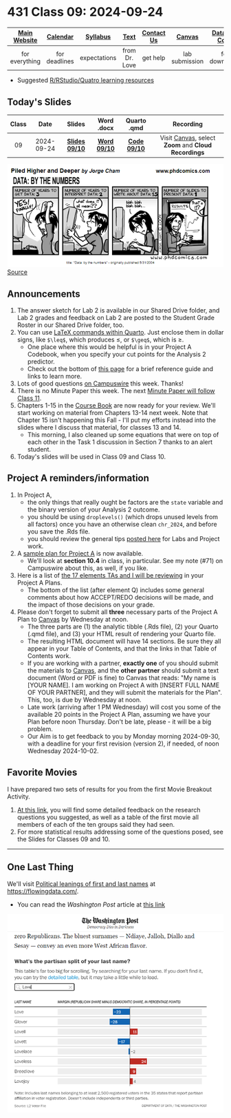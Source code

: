 # 431 Class 09: 2024-09-24

[Main Website](https://thomaselove.github.io/431-2024/) | [Calendar](https://thomaselove.github.io/431-2024/calendar.html) | [Syllabus](https://thomaselove.github.io/431-syllabus-2024/) | [Text](https://thomaselove.github.io/431-book/) | [Contact Us](https://thomaselove.github.io/431-2024/contact.html) | [Canvas](https://canvas.case.edu) | [Data and Code](https://github.com/THOMASELOVE/431-data)
:-----------: | :--------------: | :----------: | :---------: | :-------------: | :-----------: | :------------:
for everything | for deadlines | expectations | from Dr. Love | get help | lab submission | for downloads

- Suggested [R/RStudio/Quatro learning resources](https://thomaselove.github.io/431-2024/resources.html)

## Today's Slides

Class | Date | Slides | Word .docx | Quarto .qmd | Recording
:---: | :--------: | :------: | :------: | :------: | :-------------:
09 | 2024-09-24 | **[Slides 09/10](https://thomaselove.github.io/431-slides-2024/class09.html)** | **[Word 09/10](https://thomaselove.github.io/431-slides-2024/class09w.docx)** | **[Code 09/10](https://github.com/THOMASELOVE/431-slides-2024/blob/main/class09.qmd)** | Visit [Canvas](https://canvas.case.edu/), select **Zoom** and **Cloud Recordings**

![](phdcomics_2004-05-31.png) [Source](https://phdcomics.com/comics.php?f=462)

## Announcements

1. The answer sketch for Lab 2 is available in our Shared Drive folder, and Lab 2 grades and feedback on Lab 2 are posted to the Student Grade Roster in our Shared Drive folder, too.
2. You can use [LaTeX commands within Quarto](https://quarto.org/docs/visual-editor/technical.html). Just enclose them in dollar signs, like `$\leq$`, which produces $\leq$, or `$\geq$`, which is $\geq$.
    - One place where this would be helpful is in your Project A Codebook, when you specify your cut points for the Analysis 2 predictor.
    - Check out the bottom of [this page](https://www.overleaf.com/learn/latex/Mathematical_expressions) for a brief reference guide and links to learn more.
3. Lots of good questions [on Campuswire](https://campuswire.com/) this week. Thanks!
4. There is no Minute Paper this week. The next [Minute Paper will follow Class 11](https://github.com/THOMASELOVE/431-minute-2024).
5. Chapters 1-15 in the [Course Book](https://thomaselove.github.io/431-book/) are now ready for your review. We'll start working on material from Chapters 13-14 next week. Note that Chapter 15 isn't happening this Fall - I'll put my efforts instead into the slides where I discuss that material, for classes 13 and 14.
    - This morning, I also cleaned up some equations that were on top of each other in the Task 1 discussion in Section 7 thanks to an alert student.
6. Today's slides will be used in Class 09 and Class 10.

## Project A reminders/information

1. In Project A,
    - the only things that really ought be factors are the `state` variable and the binary version of your Analysis 2 outcome.
    - you should be using `droplevels()` (which drops unused levels from all factors) once you have an otherwise clean `chr_2024`, and before you save the .Rds file.
    - you should review the general tips [posted here](https://github.com/THOMASELOVE/431-labs-2024/blob/main/tips.md) for Labs and Project work.
2. A [sample plan for Project A](https://rpubs.com/TELOVE/ProjectA-sample-plan-431-2024) is now available.
    - We'll look at **section 10.4** in class, in particular. See my note (#71) on Campuswire about this, as well, if you like.
3. Here is a list of [the 17 elements TAs and I will be reviewing](https://github.com/THOMASELOVE/431-classes-2024/blob/main/projectA/plan_checklist.md) in your Project A Plans.
    - The bottom of the list (after element Q) includes some general comments about how ACCEPT/REDO decisions will be made, and the impact of those decisions on your grade.
4. Please don't forget to submit all **three** necessary parts of the Project A Plan to [Canvas](https://canvas.case.edu) by Wednesday at noon.
    - The three parts are (1) the analytic tibble (.Rds file), (2) your Quarto (.qmd file), and (3) your HTML result of rendering your Quarto file.
    - The resulting HTML document will have 14 sections. Be sure they all appear in your Table of Contents, and that the links in that Table of Contents work.
    - If you are working with a partner, **exactly one** of you should submit the materials to [Canvas](https://canvas.case.edu), and the **other partner** should submit a text document (Word or PDF is fine) to Canvas that reads: "My name is [YOUR NAME]. I am working on Project A with [INSERT FULL NAME OF YOUR PARTNER], and they will submit the materials for the Plan". This, too, is due by Wednesday at noon.
    - Late work (arriving after 1 PM Wednesday) will cost you some of the available 20 points in the Project A Plan, assuming we have your Plan before noon Thursday. Don't be late, please - it will be a big problem.
    - Our Aim is to get feedback to you by Monday morning 2024-09-30, with a deadline for your first revision (version 2), if needed, of noon Wednesday 2024-10-02.

## Favorite Movies

I have prepared two sets of results for you from the first Movie Breakout Activity.

1. [At this link](https://github.com/THOMASELOVE/431-classes-2024/blob/main/movies/breakout1_results.md), you will find some detailed feedback on the research questions you suggested, as well as a table of the first movie all members of each of the ten groups said they had seen.
2. For more statistical results addressing some of the questions posed, see the Slides for Classes 09 and 10.

-----------

## One Last Thing

We'll visit [Political leanings of first and last names](https://flowingdata.com/2024/09/20/political-leanings-of-first-and-last-names/) at <https://flowingdata.com/>.

- You can read the *Washington Post* article at [this link](https://www.washingtonpost.com/business/2024/09/13/popular-names-republican-democrat/)

![](wapo_2024-09-13.png)
